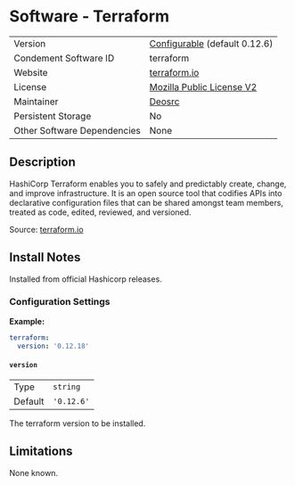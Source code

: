 # Software - Terraform

|                             |                                                                                         |
| --------------------------- | --------------------------------------------------------------------------------------- |
| Version                     | [Configurable](#version) (default 0.12.6)                                               |
| Condement Software ID       | terraform                                                                               |
| Website                     | [terraform.io](https://www.terraform.io/)                                               |
| License                     | [Mozilla Public License V2](https://github.com/hashicorp/terraform/blob/master/LICENSE) |
| Maintainer                  | [Deosrc](https://github.com/deosrc)                                                     |
| Persistent Storage          | No                                                                                      |
| Other Software Dependencies | None                                                                                    |

## Description

HashiCorp Terraform enables you to safely and predictably create, change, and improve infrastructure. It is an open
source tool that codifies APIs into declarative configuration files that can be shared amongst team members, treated as
code, edited, reviewed, and versioned.

Source: [terraform.io](https://www.terraform.io/)

## Install Notes

Installed from official Hashicorp releases.

### Configuration Settings

**Example:**

```yaml
terraform:
  version: '0.12.18'
```

#### `version`

|         |            |
| ------- | ---------- |
| Type    | `string`   |
| Default | `'0.12.6'` |

The terraform version to be installed.

## Limitations

None known.
